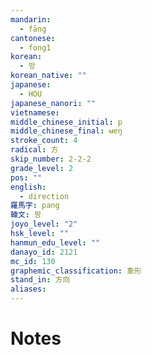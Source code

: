 ```yaml
---
mandarin:
  - fāng
cantonese:
  - fong1
korean:
  - 방
korean_native: ""
japanese:
  - HOU
japanese_nanori: ""
vietnamese:
middle_chinese_initial: p
middle_chinese_final: ʉɐŋ
stroke_count: 4
radical: 方
skip_number: 2-2-2
grade_level: 2
pos: ""
english:
  - direction
羅馬字: pang
韓文: 팡
joyo_level: "2"
hsk_level: ""
hanmun_edu_level: ""
danayo_id: 2121
mc_id: 130
graphemic_classification: 象形
stand_in: 方向
aliases:
---
```


# Notes
